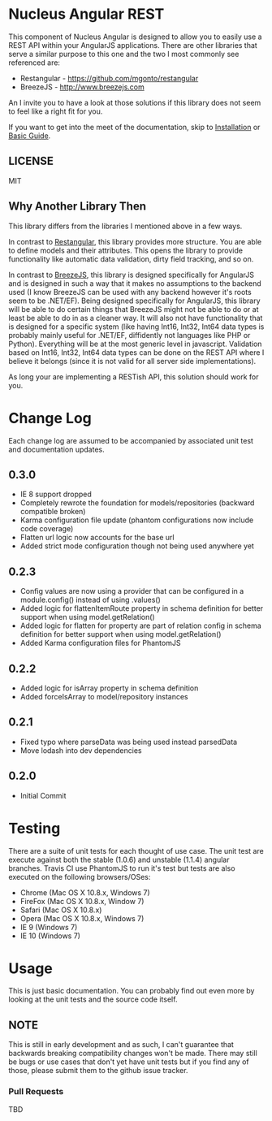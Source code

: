 # Nucleus Angular REST

This component of Nucleus Angular is designed to allow you to easily use a REST API within your AngularJS applications.  There are other libraries that serve a similar purpose to this one and the two I most commonly see referenced are:

* Restangular - https://github.com/mgonto/restangular
* BreezeJS - http://www.breezejs.com

An I invite you to have a look at those solutions if this library does not seem to feel like a right fit for you.

If you want to get into the meet of the documentation, skip to <a href="#installation">Installation</a> or <a href="#basic-guide">Basic Guide</a>.

## LICENSE

MIT

## Why Another Library Then

This library differs from the libraries I mentioned above in a few ways.

In contrast to <a href="https://github.com/mgonto/restangular">Restangular</a>, this library provides more structure.  You are able to define models and their attributes.  This opens the library to provide functionality like automatic data validation, dirty field tracking, and so on.

In contrast to <a href="http://www.breezejs.com">BreezeJS</a>, this library is designed specifically for AngularJS and is designed in such a way that it makes no assumptions to the backend used (I know BreezeJS can be used with any backend however it's roots seem to be .NET/EF). Being designed specifically for AngularJS, this library will be able to do certain things that BreezeJS might not be able to do or at least be able to do in as a cleaner way.  It will also not have functionality that is designed for a specific system (like having Int16, Int32, Int64 data types is probably mainly useful for .NET/EF, diffidently not languages like PHP or Python).  Everything will be at the most generic level in javascript.  Validation based on Int16, Int32, Int64 data types can be done on the REST API where I believe it belongs (since it is not valid for all server side implementations).

As long your are implementing a RESTish API, this solution should work for you.

# Change Log

Each change log are assumed to be accompanied by associated unit test and documentation updates.

## 0.3.0

* IE 8 support dropped
* Completely rewrote the foundation for models/repositories (backward compatible broken)
* Karma configuration file update (phantom configurations now include code coverage)
* Flatten url logic now accounts for the base url
* Added strict mode configuration though not being used anywhere yet

## 0.2.3

* Config values are now using a provider that can be configured in a module.config() instead of using .values()
* Added logic for flattenItemRoute property in schema definition for better support when using model.getRelation()
* Added logic for flatten for property are part of relation config in schema definition for better support when using model.getRelation()
* Added Karma configuration files for PhantomJS

## 0.2.2

* Added logic for isArray property in schema definition
* Added forceIsArray to model/repository instances

## 0.2.1

* Fixed typo where parseData was being used instead parsedData
* Move lodash into dev dependencies

## 0.2.0

* Initial Commit

# Testing

There are a suite of unit tests for each thought of use case.  The unit test are execute against both the stable (1.0.6) and unstable (1.1.4) angular branches.  Travis CI use PhantomJS to run it's test but tests are also executed on the following browsers/OSes:

* Chrome (Mac OS X 10.8.x, Windows 7)
* FireFox (Mac OS X 10.8.x, Window 7)
* Safari (Mac OS X 10.8.x)
* Opera (Mac OS X 10.8.x, Windows 7)
* IE 9 (Windows 7)
* IE 10 (Windows 7)

# Usage

This is just basic documentation.  You can probably find out even more by looking at the unit tests and the source code itself.

## NOTE

This is still in early development and as such, I can't guarantee that backwards breaking compatibility changes won't be made.  There may still be bugs or use cases that don't yet have unit tests but if you find any of those, please submit them to the github issue tracker.

### Pull Requests

TBD